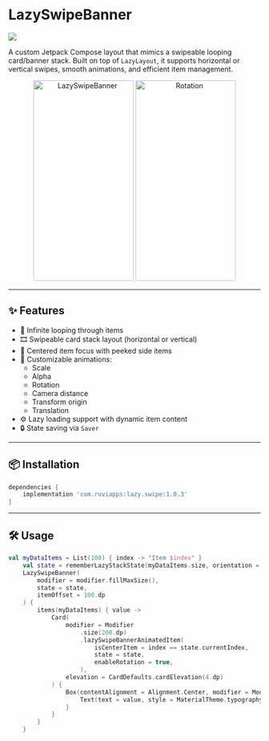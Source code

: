 # LazySwipeBanner
[![](https://jitpack.io/v/vivekgupta4git/LazySwipeBanner.svg)](https://jitpack.io/#vivekgupta4git/LazySwipeBanner)

A custom Jetpack Compose layout that mimics a swipeable looping card/banner stack. Built on top of `LazyLayout`, it supports horizontal or vertical swipes, smooth animations, and efficient item management.
<div align="center">
  <img src="https://github.com/user-attachments/assets/1b248fb6-a5a7-42ce-934b-06b389c1d655" width=200 height=400/ alt="LazySwipeBanner">
    <img src="https://github.com/user-attachments/assets/ed39f638-daf4-4e22-b885-2e5585d3d4dd" width=200 height=400/ alt="Rotation">
</div>

---

## ✨ Features

- 🔁 Infinite looping through items
- 🎞️ Swipeable card stack layout (horizontal or vertical)
- 🎯 Centered item focus with peeked side items
- 🎨 Customizable animations:
  - Scale
  - Alpha
  - Rotation
  - Camera distance
  - Transform origin
  - Translation
- ⚙️ Lazy loading support with dynamic item content
- 🔒 State saving via `Saver`

---

## 📦 Installation

```gradle
dependencies {
	implementation 'com.ruviapps:lazy.swipe:1.0.3'
}
```
---

## 🛠️ Usage

```kotlin
val myDataItems = List(100) { index -> "Item $index" }
    val state = rememberLazyStackState(myDataItems.size, orientation = Orientation.Horizontal)
    LazySwipeBanner(
        modifier = modifier.fillMaxSize(),
        state = state,
        itemOffset = 100.dp
    ) {
        items(myDataItems) { value ->
            Card(
                modifier = Modifier
                    .size(200.dp)
                    .lazySwipeBannerAnimatedItem(
                        isCenterItem = index == state.currentIndex,
                        state = state,
                        enableRotation = true,
                    ),
                elevation = CardDefaults.cardElevation(4.dp)
            ) {
                Box(contentAlignment = Alignment.Center, modifier = Modifier.fillMaxSize()) {
                    Text(text = value, style = MaterialTheme.typography.bodyMedium)
                }
            }
        }
    }

